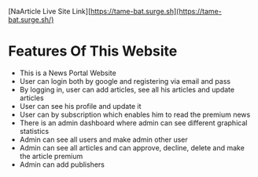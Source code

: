 [NaArticle Live Site Link][https://tame-bat.surge.sh](https://tame-bat.surge.sh/)

# Features Of This Website

- This is a News Portal Website
- User can login both by google and registering via email and pass
- By logging in, user can add articles, see all his articles and update articles
- User can see his profile and update it
- User can by subscription which enables him to read the premium news
- There is an admin dashboard where admin can see different graphical statistics
- Admin can see all users and make admin other user
- Admin can see all articles and can approve, decline, delete and make the article premium
- Admin can add publishers
